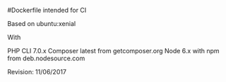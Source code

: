 #Dockerfile intended for CI

Based on ubuntu:xenial

With

PHP CLI 7.0.x
Composer latest from getcomposer.org
Node 6.x with npm from deb.nodesource.com

Revision: 11/06/2017
